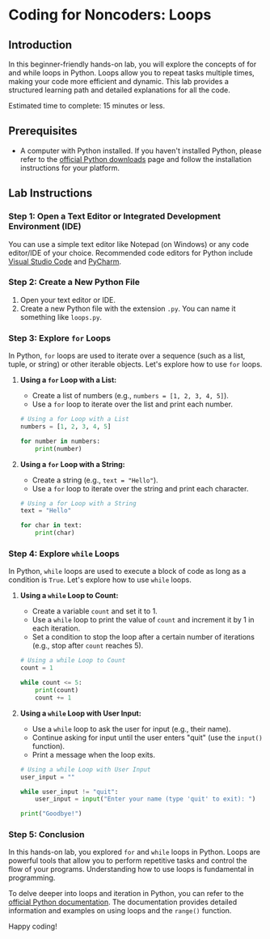 # Coding for Noncoders: Loops

## Introduction

In this beginner-friendly hands-on lab, you will explore the concepts of for and while loops in Python. Loops allow you to repeat tasks multiple times, making your code more efficient and dynamic. This lab provides a structured learning path and detailed explanations for all the code.

Estimated time to complete: 15 minutes or less.

## Prerequisites

- A computer with Python installed. If you haven't installed Python, please refer to the [official Python downloads](https://www.python.org/downloads/) page and follow the installation instructions for your platform.

## Lab Instructions

### Step 1: Open a Text Editor or Integrated Development Environment (IDE)

You can use a simple text editor like Notepad (on Windows) or any code editor/IDE of your choice. Recommended code editors for Python include [Visual Studio Code](https://code.visualstudio.com/) and [PyCharm](https://www.jetbrains.com/pycharm/).

### Step 2: Create a New Python File

1. Open your text editor or IDE.
2. Create a new Python file with the extension `.py`. You can name it something like `loops.py`.

### Step 3: Explore `for` Loops

In Python, `for` loops are used to iterate over a sequence (such as a list, tuple, or string) or other iterable objects. Let's explore how to use `for` loops.

1. **Using a `for` Loop with a List:**

   - Create a list of numbers (e.g., `numbers = [1, 2, 3, 4, 5]`).
   - Use a `for` loop to iterate over the list and print each number.

   ```python
   # Using a for Loop with a List
   numbers = [1, 2, 3, 4, 5]

   for number in numbers:
       print(number)
   ```

2. **Using a `for` Loop with a String:**

   - Create a string (e.g., `text = "Hello"`).
   - Use a `for` loop to iterate over the string and print each character.

   ```python
   # Using a for Loop with a String
   text = "Hello"

   for char in text:
       print(char)
   ```

### Step 4: Explore `while` Loops

In Python, `while` loops are used to execute a block of code as long as a condition is `True`. Let's explore how to use `while` loops.

1. **Using a `while` Loop to Count:**

   - Create a variable `count` and set it to 1.
   - Use a `while` loop to print the value of `count` and increment it by 1 in each iteration.
   - Set a condition to stop the loop after a certain number of iterations (e.g., stop after `count` reaches 5).

   ```python
   # Using a while Loop to Count
   count = 1

   while count <= 5:
       print(count)
       count += 1
   ```

2. **Using a `while` Loop with User Input:**

   - Use a `while` loop to ask the user for input (e.g., their name).
   - Continue asking for input until the user enters "quit" (use the `input()` function).
   - Print a message when the loop exits.

   ```python
   # Using a while Loop with User Input
   user_input = ""

   while user_input != "quit":
       user_input = input("Enter your name (type 'quit' to exit): ")

   print("Goodbye!")
   ```

### Step 5: Conclusion

In this hands-on lab, you explored `for` and `while` loops in Python. Loops are powerful tools that allow you to perform repetitive tasks and control the flow of your programs. Understanding how to use loops is fundamental in programming.

To delve deeper into loops and iteration in Python, you can refer to the [official Python documentation](https://docs.python.org/3/tutorial/controlflow.html#the-range-function). The documentation provides detailed information and examples on using loops and the `range()` function.

Happy coding!
